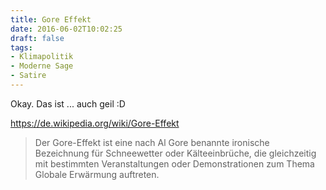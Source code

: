 ```yaml
---
title: Gore Effekt
date: 2016-06-02T10:02:25
draft: false
tags:
- Klimapolitik
- Moderne Sage
- Satire
---
```


Okay. Das ist ... auch geil :D

https://de.wikipedia.org/wiki/Gore-Effekt

> Der Gore-Effekt ist eine nach Al Gore benannte ironische Bezeichnung für
> Schneewetter oder Kälteeinbrüche, die gleichzeitig mit bestimmten
> Veranstaltungen oder Demonstrationen zum Thema Globale Erwärmung
> auftreten.
